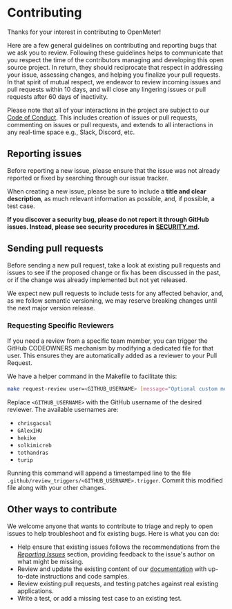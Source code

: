 # Contributing

Thanks for your interest in contributing to OpenMeter!

Here are a few general guidelines on contributing and reporting bugs that we ask you to review.
Following these guidelines helps to communicate that you respect the time of the contributors managing and developing this open source project.
In return, they should reciprocate that respect in addressing your issue, assessing changes, and helping you finalize your pull requests.
In that spirit of mutual respect, we endeavor to review incoming issues and pull requests within 10 days,
and will close any lingering issues or pull requests after 60 days of inactivity.

Please note that all of your interactions in the project are subject to our [Code of Conduct](/CODE_OF_CONDUCT.md).
This includes creation of issues or pull requests, commenting on issues or pull requests,
and extends to all interactions in any real-time space e.g., Slack, Discord, etc.

## Reporting issues

Before reporting a new issue, please ensure that the issue was not already reported or fixed by searching through our issue tracker.

When creating a new issue, please be sure to include a **title and clear description**, as much relevant information as possible, and, if possible, a test case.

**If you discover a security bug, please do not report it through GitHub issues. Instead, please see security procedures in [SECURITY.md](/SECURITY.md).**

## Sending pull requests

Before sending a new pull request, take a look at existing pull requests and issues to see if the proposed change or fix has been discussed in the past,
or if the change was already implemented but not yet released.

We expect new pull requests to include tests for any affected behavior, and, as we follow semantic versioning,
we may reserve breaking changes until the next major version release.

### Requesting Specific Reviewers

If you need a review from a specific team member, you can trigger the GitHub CODEOWNERS mechanism by modifying a dedicated file for that user.
This ensures they are automatically added as a reviewer to your Pull Request.

We have a helper command in the Makefile to facilitate this:

```bash
make request-review user=<GITHUB_USERNAME> [message="Optional custom message"]
```

Replace `<GITHUB_USERNAME>` with the GitHub username of the desired reviewer. The available usernames are:

*   `chrisgacsal`
*   `GAlexIHU`
*   `hekike`
*   `solkimicreb`
*   `tothandras`
*   `turip`

Running this command will append a timestamped line to the file `.github/review_triggers/<GITHUB_USERNAME>.trigger`.
Commit this modified file along with your other changes.

## Other ways to contribute

We welcome anyone that wants to contribute to triage and reply to open issues to help troubleshoot and fix existing bugs.
Here is what you can do:

- Help ensure that existing issues follows the recommendations from the _[Reporting Issues](#reporting-issues)_ section,
  providing feedback to the issue's author on what might be missing.
- Review and update the existing content of our [documentation](https://openmeter.io) with up-to-date instructions and code samples.
- Review existing pull requests, and testing patches against real existing applications.
- Write a test, or add a missing test case to an existing test.
